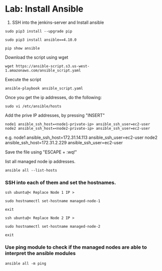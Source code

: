 # Lab: Install Ansible 
1. SSH into the jenkins-server and Install ansible
```
sudo pip3 install --upgrade pip
```
```
sudo pip3 install ansible==4.10.0
```
```
pip show ansible
```
Download the script using wget
```
wget https://ansible-script.s3.us-west-1.amazonaws.com/ansible_script.yaml
```

Execute the script
```
ansible-playbook ansible_script.yaml
```

Once you get the ip addresses, do the following:

```
sudo vi /etc/ansible/hosts
```

Add the prive IP addresses, by pressing "INSERT" 
```
node1 ansible_ssh_host=<node1-private-ip> ansible_ssh_user=ec2-user
node2 ansible_ssh_host=<node2-private-ip> ansible_ssh_user=ec2-user
```
e.g. node1 ansible_ssh_host=172.31.14.113 ansible_ssh_user=ec2-user
     node2 ansible_ssh_host=172.31.2.229 ansible_ssh_user=ec2-user


Save the file using "ESCAPE + :wq!"

list all managed node ip addresses.
```
ansible all --list-hosts
```

### SSH into each of them and set the hostnames.
```
ssh ubuntu@< Replace Node 1 IP >
```
```
sudo hostnamectl set-hostname managed-node-1
```
```
exit
```
```
ssh ubuntu@< Replace Node 2 IP >
```
```
sudo hostnamectl set-hostname managed-node-2
```
```
exit
```

### Use ping module to check if the managed nodes are able to interpret the ansible modules
```
ansible all -m ping
```
